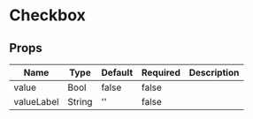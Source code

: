 # Checkbox

## Props
| Name       | Type   | Default | Required | Description |
| ---------- | ------ | ------- | -------- | ----------- |
| value      | Bool   | false   | false    |             |
| valueLabel | String | ''      | false    |             |
